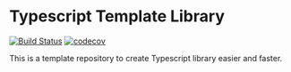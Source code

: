 # Typescript Template Library

[![Build Status](https://app.travis-ci.com/ElMijo/ts-library.svg?branch=main)](https://app.travis-ci.com/ElMijo/ts-library) [![codecov](https://codecov.io/gh/ElMijo/ts-library/branch/main/graph/badge.svg?token=8DfGB9WxYx)](https://codecov.io/gh/ElMijo/ts-library)

This is a template repository to create Typescript library easier and faster.
